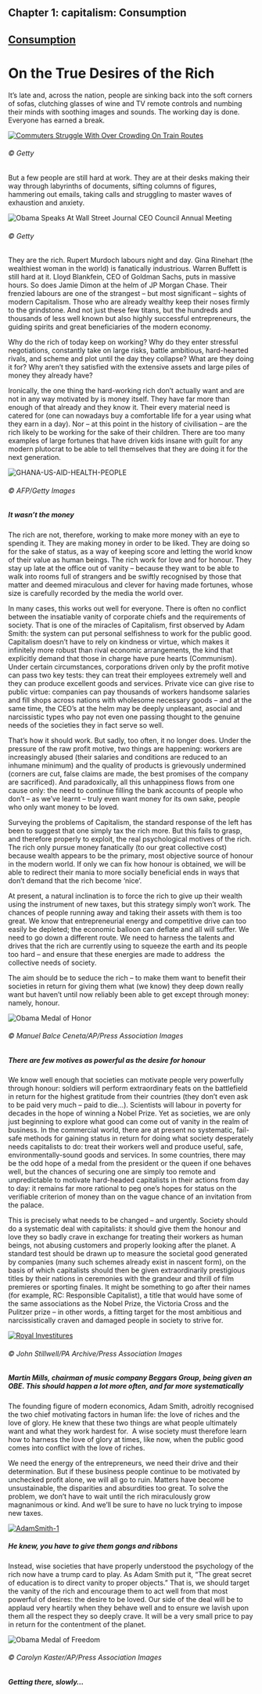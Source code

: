 Chapter  1: capitalism: Consumption
----------------------------------

[Consumption](../category/capitalism/consumption/index.html)
------------------------------------------------------------

On the True Desires of the Rich
===============================

It’s late and, across the nation, people are sinking back into the soft corners of sofas, clutching glasses of wine and TV remote controls and numbing their minds with soothing images and sounds. The working day is done. Everyone has earned a break.

[![Commuters Struggle With Over Crowding On Train Routes](http://i0.wp.com/www.thebookoflife.org/wp-content/uploads/2014/10/commuters.jpg?resize=635%2C388)](http://i1.wp.com/www.thebookoflife.org/wp-content/uploads/2014/10/commuters.jpg)

###### © Getty

<span class="s1">But a few people are still hard at work. They are at their desks making their way through labyrinths of documents, sifting columns of figures, hammering out emails, taking calls and struggling to master waves of exhaustion and anxiety.</span>

![Obama Speaks At Wall Street Journal CEO Council Annual Meeting](http://i0.wp.com/www.thebookoflife.org/wp-content/uploads/2014/10/450616087.jpg)

###### © Getty

<span class="s1">They are the rich. Rupert Murdoch labours night and day. Gina Rinehart (the wealthiest woman in the world) is fanatically industrious. Warren Buffett is still hard at it. Lloyd Blankfein, CEO of Goldman Sachs, puts in massive hours. So does Jamie Dimon at the helm of JP Morgan Chase. Their frenzied labours are one of the strangest – but most significant – sights of modern Capitalism. Those who are already wealthy keep their noses firmly to the grindstone. And not just these few titans, but the hundreds and thousands of less well known but also highly successful entrepreneurs, the guiding spirits and great beneficiaries of the modern economy.</span>

<span class="s1">Why do the rich of today keep on working? Why do they enter stressful negotiations, constantly take on large risks, battle ambitious, hard-hearted rivals, and scheme and plot until the day they collapse? What are they doing it for? Why aren’t they satisfied with the extensive assets and large piles of money they already have?</span>

<span class="s1">Ironically, the one thing the hard-working rich don’t actually want and are not in any way motivated by is money itself. They have far more than enough of that already and they know it. Their every material need is catered for (one can nowadays buy a comfortable life for a year using what they earn in a day). Nor – at this point in the history of civilisation – are the rich likely to be working for the sake of their children. There are too many examples of large fortunes that have driven kids insane with guilt for any modern plutocrat to be able to tell themselves that they are doing it for the next generation.</span>

![GHANA-US-AID-HEALTH-PEOPLE](http://i1.wp.com/www.thebookoflife.org/wp-content/uploads/2014/09/billgates1.jpg)

###### © AFP/Getty Images

##### <span class="s1">It wasn’t the money</span>

<span class="s1">The rich are not, therefore, working to make more money with an eye to spending it. They are making money in order to be liked. They are doing so for the sake of status, as a way of keeping score and letting the world know of their value as human beings. The rich work for love and for honour. They stay up late at the office out of vanity – because they want to be able to walk into rooms full of strangers and be swiftly recognised by those that matter and deemed miraculous and clever for having made fortunes, whose size is carefully recorded by the media the world over.</span>

<span class="s1">In many cases, this works out well for everyone. There is often no conflict between the insatiable vanity of corporate chiefs and the requirements of society. That is one of the miracles of Capitalism, first observed by Adam Smith: the system can put personal selfishness to work for the public good. Capitalism doesn’t have to rely on kindness or virtue, which makes it infinitely more robust than rival economic arrangements, the kind that explicitly demand that those in charge have pure hearts (Communism). Under certain circumstances, corporations driven only by the profit motive can pass two key tests: they can treat their employees extremely well and they can produce excellent goods and services. Private vice can give rise to public virtue: companies can pay thousands of workers handsome salaries and fill shops across nations with wholesome necessary goods – and at the same time, the CEO’s at the helm may be deeply unpleasant, asocial and narcissistic types who pay not even one passing thought to the genuine needs of the societies they in fact serve so well.</span>

<span class="s1">That’s how it should work. But sadly, too often, it no longer does. Under the pressure of the raw profit motive, two things are happening: workers are increasingly abused (their salaries and conditions are reduced to an inhumane minimum) and the quality of products is grievously undermined (corners are cut, false claims are made, the best promises of the company are sacrificed). And paradoxically, all this unhappiness flows from one cause only: the need to continue filling the bank accounts of people who don’t – as we’ve learnt – truly even want money for its own sake, people who only want money to be loved.</span>

<span class="s1">Surveying the problems of Capitalism, the standard response of the left has been to suggest that one simply tax the rich more. But this fails to grasp, and therefore properly to exploit, the real psychological motives of the rich. The rich only pursue money fanatically (to our great collective cost) because wealth appears to be the primary, most objective source of honour in the modern world. If only we can fix how honour is obtained, we will be able to redirect their mania to more socially beneficial ends in ways that don’t demand that the rich become ‘nice’.</span>

<span class="s1">At present, a natural inclination is to force the rich to give up their wealth using the instrument of new taxes, but this strategy simply won’t work. The chances of people running away and taking their assets with them is too great. We know that entrepreneurial energy and competitive drive can too easily be depleted; the economic balloon can deflate and all will suffer. We need to go down a different route. We need to harness the talents and drives that the rich are currently using to squeeze the earth and its people too hard – and ensure that these energies are made to address  the collective needs of society.</span>

<span class="s1">The aim should be to seduce the rich – to make them want to benefit their societies in return for giving them what (we know) they deep down really want but haven’t until now reliably been able to get except through money: namely, honour.</span>

![Obama Medal of Honor](http://i1.wp.com/www.thebookoflife.org/wp-content/uploads/2014/09/PA-193314661.jpg)

###### © Manuel Balce Ceneta/AP/Press Association Images

##### <span class="s1">There are few motives as powerful as the desire for honour</span>

<span class="s1">We know well enough that societies can motivate people very powerfully through honour: soldiers will perform extraordinary feats on the battlefield in return for the highest gratitude from their countries (they don’t even ask to be paid very much – paid to die…). Scientists will labour in poverty for decades in the hope of winning a Nobel Prize. Yet as societies, we are only just beginning to explore what good can come out of vanity in the realm of business. In the commercial world, there are at present no systematic, fail-safe methods for gaining status in return for doing what society desperately needs capitalists to do: treat their workers well and produce useful, safe, environmentally-sound goods and services. In some countries, there may be the odd hope of a medal from the president or the queen if one behaves well, but the chances of securing one are simply too remote and unpredictable to motivate hard-headed capitalists in their actions from day to day: it remains far more rational to peg one’s hopes for status on the verifiable criterion of money than on the vague chance of an invitation from the palace.</span>

<span class="s1">This is precisely what needs to be changed – and urgently. Society should do a systematic deal with capitalists: it should give them the honour and love they so badly crave in exchange for treating their workers as human beings, not abusing customers and properly looking after the planet. A standard test should be drawn up to measure the societal good generated by companies (many such schemes already exist in nascent form), on the basis of which capitalists should then be given extraordinarily prestigious titles by their nations in ceremonies with the grandeur and thrill of film premieres or sporting finales. It might be something to go after their names (for example, RC: Responsible Capitalist), a title that would have some of the same associations as the Nobel Prize, the Victoria Cross and the Pulitzer prize – in other words, a fitting target for the most ambitious and narcissistically craven and damaged people in society to strive for.</span>

[![Royal Investitures](http://i2.wp.com/www.thebookoflife.org/wp-content/uploads/2014/10/obe1.jpg?resize=635%2C641)](http://i0.wp.com/www.thebookoflife.org/wp-content/uploads/2014/10/obe1.jpg)

###### © John Stillwell/PA Archive/Press Association Images

##### <span class="s1">Martin Mills, chairman of music company Beggars Group, being given an OBE. This should happen a lot more often, and far more systematically</span>

<span class="s1">The founding figure of modern economics, Adam Smith, adroitly recognised the two chief motivating factors in human life: the love of riches and the love of glory. He knew that these two things are what people ultimately want and what they work hardest for.  A wise society must therefore learn how to harness the love of glory at times, like now, when the public good comes into conflict with the love of riches.</span>

<span class="s1">We need the energy of the entrepreneurs, we need their drive and their determination. But if these business people continue to be motivated by unchecked profit alone, we will all go to ruin. Matters have become unsustainable, the disparities and absurdities too great. To solve the problem, we don’t have to wait until the rich miraculously grow magnanimous or kind. And we’ll be sure to have no luck trying to impose new taxes.</span>

[![AdamSmith-1](http://i1.wp.com/www.thebookoflife.org/wp-content/uploads/2014/10/AdamSmith-1.jpg?resize=635%2C607)](http://i1.wp.com/www.thebookoflife.org/wp-content/uploads/2014/10/AdamSmith-1.jpg)

##### <span class="s1">He knew, you have to give them gongs and ribbons</span>

<span class="s1">Instead, wise societies that have properly understood the psychology of the rich now have a trump card to play. As Adam Smith put it, “The great secret of education is to direct vanity to proper objects.” That is, we should target the vanity of the rich and encourage them to act well from that most powerful of desires: the desire to be loved. Our side of the deal will be to applaud very heartily when they behave well and to ensure we lavish upon them all the respect they so deeply crave. It will be a very small price to pay in return for the contentment of the planet.</span>

![Obama Medal of Freedom](http://i0.wp.com/www.thebookoflife.org/wp-content/uploads/2014/09/warren.jpg)

###### © Carolyn Kaster/AP/Press Association Images

##### <span class="s1">Getting there, slowly…</span>

